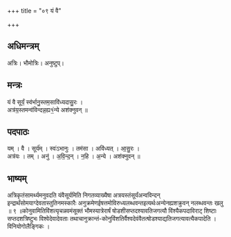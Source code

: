 +++
title = "०९ यं वै"

+++
## अधिमन्त्रम्
अत्रिः। भौमोत्रिः। अनुष्टुप्।

## मन्त्रः
यं वै सूर्यं॒ स्व॑र्भानु॒स्तम॒सावि॑ध्यदासु॒रः ।  
अत्र॑य॒स्तमन्व॑विन्दन्न॒ह्य१॒॑न्ये अश॑क्नुवन् ॥

## पदपाठः
यम् । वै । सूर्य॑म् । स्वः॑ऽभानुः । तम॑सा । अवि॑ध्यत् । आ॒सु॒रः ।  
अत्र॑यः । तम् । अनु॑ । अ॒वि॒न्द॒न् । न॒हि । अ॒न्ये । अश॑क्नुवन् ॥

## भाष्यम्
अत्रिकृतंसामर्थ्यमनुवदति यंवैसूर्यमिति निगतव्याख्यैषा अत्रयस्तंसूर्यंअन्वविन्दन् इन्द्रार्थंसोमयाग्देवतास्तुतिनमस्कारैः अनुक्रमेणईषत्तमोविरुध्यलब्धवन्तइत्यर्थःअन्येनह्यशक्रुवन् नलब्धवन्तः खलु ॥ ९ ॥कोनुवामितिविंशत्यृचन्नवमंसूक्तं भौमस्यात्रेरार्षं षोडशीसप्तदश्यावतिजगत्यौ विंश्यैकपदाविराट् शिष्टाः सप्तदशत्रिष्टुभः विश्वेदेवादेवताः तथाचानुक्रान्तं-कोनुविंशतिर्वैश्वदेवंवैतत्षोडश्याद्यतिजगत्यावत्यैकपादेति । विनियोगोलैङ्गिकः ।